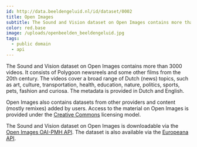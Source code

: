 ```yaml
---
id: http://data.beeldengeluid.nl/id/dataset/0002
title: Open Images
subtitle: The Sound and Vision dataset on Open Images contains more than 7000 videos. It consists of Polygoon newsreels and some other films from the 20th century. The videos cover a broad range of Dutch (news) topics, such as art, culture, transportation, health, education, nature, politics, sports, pets, fashion and curiosa. The metadata is provided in Dutch and English. Open Images also contains datasets from other providers and content (mostly remixes) added by users. Access to the material on Open Images is provided under the Creative Commons licensing model. The Sound and Vision dataset on Open Images is downloadable via the Open Images OAI-PMH provider. The dataset is also available via the Europeana API.
color: red.base
image: /uploads/openbeelden_beeldengeluid.jpg
tags:
  - public domain
  - api
---
```


The Sound and Vision dataset on Open Images contains more than 3000 videos. It consists of Polygoon newsreels and some other films from the 20th century. The videos cover a broad range of Dutch (news) topics, such as art, culture, transportation, health, education, nature, politics, sports, pets, fashion and curiosa. The metadata is provided in Dutch and English.

Open Images also contains datasets from other providers and content (mostly remixes) added by users. Access to the material on Open Images is provided under the [Creative Commons](http://www.creativecommons.org/ 'Creative Commons') licensing model.

The Sound and Vision dataset on Open Images is downloadable via the [Open Images OAI-PMH API](/apis/open-images). The dataset is also available via the [Europeana API](http://labs.europeana.eu/data/newsreels-from-sound-and-vision-on-the-netherlands-in-the-20th-century/).

